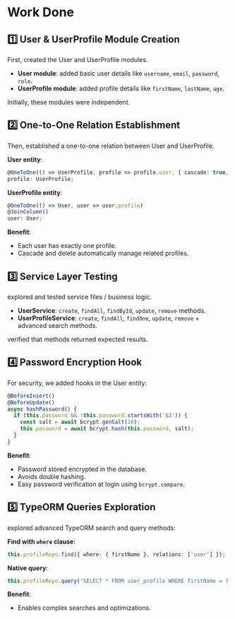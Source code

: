 # Work Done

## 1️⃣ User & UserProfile Module Creation
First,  created the User and UserProfile modules.

- **User module**: added basic user details like `username`, `email`, `password`, `role`.
- **UserProfile module**: added profile details like `firstName`, `lastName`, `age`.

Initially, these modules were independent.

## 2️⃣ One-to-One Relation Establishment
Then,  established a one-to-one relation between User and UserProfile.

**User entity**:
```typescript
@OneToOne(() => UserProfile, profile => profile.user, { cascade: true, onDelete: 'CASCADE' })
profile: UserProfile;
```

**UserProfile entity**:
```typescript
@OneToOne(() => User, user => user.profile)
@JoinColumn()
user: User;
```

**Benefit**:
- Each user has exactly one profile.
- Cascade and delete automatically manage related profiles.

## 3️⃣ Service Layer Testing
 explored and tested service files / business logic.

- **UserService**: `create`, `findAll`, `findById`, `update`, `remove` methods.
- **UserProfileService**: `create`, `findAll`, `findOne`, `update`, `remove` + advanced search methods.

 verified that methods returned expected results.

## 4️⃣ Password Encryption Hook
For security, we added hooks in the User entity:
```typescript
@BeforeInsert()
@BeforeUpdate()
async hashPassword() {
  if (this.password && !this.password.startsWith('$2')) {
    const salt = await bcrypt.genSalt(10);
    this.password = await bcrypt.hash(this.password, salt);
  }
}
```

**Benefit**:
- Password stored encrypted in the database.
- Avoids double hashing.
- Easy password verification at login using `bcrypt.compare`.

## 5️⃣ TypeORM Queries Exploration
 explored advanced TypeORM search and query methods:

**Find with `where` clause**:
```typescript
this.profileRepo.find({ where: { firstName }, relations: ['user'] });
```

**Native query**:
```typescript
this.profileRepo.query('SELECT * FROM user_profile WHERE firstName = ?', [firstName]);
```

**Benefit**:
- Enables complex searches and optimizations.

